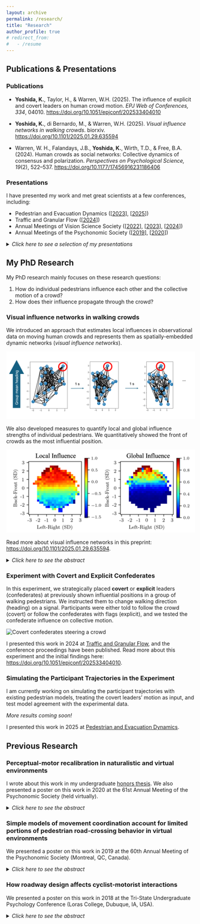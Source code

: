 ```yaml
---
layout: archive
permalink: /research/
title: "Research"
author_profile: true
# redirect_from:
#   - /resume
---
```


## Publications & Presentations

### Publications
* **Yoshida, K.**, Taylor, H., & Warren, W.H. (2025). The influence of explicit and covert leaders on human crowd motion. *EPJ Web of Conferences, 334*, 04010. <a href="https://doi.org/10.1051/epjconf/202533404010" target="_blank">https://doi.org/10.1051/epjconf/202533404010</a>  
 
* **Yoshida, K.**, di Bernardo, M., & Warren, W.H. (2025). *Visual influence networks in walking crowds*. biorxiv. <a href="https://doi.org/10.1101/2025.01.29.635594" target="_blank">https://doi.org/10.1101/2025.01.29.635594</a>  

* Warren, W. H., Falandays, J.B., **Yoshida, K.**, Wirth, T.D., & Free, B.A. (2024). Human crowds as social networks: Collective dynamics of consensus and polarization. *Perspectives on Psychological Science, 19*(2), 522–537. <a href="https://doi.org/10.1177/17456916231186406" target="_blank">https://doi.org/10.1177/17456916231186406</a>

### Presentations
I have presented my work and met great scientists at a few conferences, including:
* Pedestrian and Evacuation Dynamics ([<a href="https://corbetta.phys.tue.nl/publ/ped2023-program.pdf" target="_blank">2023</a>], [<a href="https://www.ped25.cz" target="_blank">2025</a>])
* Traffic and Granular Flow ([<a href="https://tgf2024.sciencesconf.org" target="_blank">2024</a>])
* Annual Meetings of Vision Science Society ([<a href="https://doi.org/10.1167/jov.22.14.3628" target="_blank">2022</a>], [<a href="https://doi.org/10.1167/jov.23.9.5175" target="_blank">2023</a>], [<a href="https://doi.org/10.1167/jov.24.10.1325" target="_blank">2024</a>])
* Annual Meetings of the Psychonomic Society ([<a href="https://www.psychonomic.org/page/2019annualmeeting" target="_blank">2019</a>], [<a href="https://www.psychonomic.org/page/2020annualmeeting" target="_blank">2020</a>])

<details>
  <summary><em>Click here to see a selection of my presentations</em></summary>
  <ul>
    <li><strong>Yoshida, K.</strong>, Feldmann, S., &amp; Warren, W.H. (2025, September 11). <em>Simulating and Quantifying the Influence of Covert and Explicit Leaders on Human Crowd Motion</em> [Conference session]. Pedestrian and Evacuation Dynamics 2025, Prague, Czech.</li>
    <li><strong>Yoshida, K.</strong>, Taylor, H., &amp; Warren, W.H. (2024, December 4). <em>The Influence of Explicit and Covert Leaders on Human Crowd Motion</em> [Conference session]. Traffic and Granular Flow 2024, Lyon, France.</li>
    <li><strong>Yoshida, K.</strong>, Taylor, H., &amp; Warren, W. H. (2024). Can covert and explicit “leaders” steer and split real human crowds? <em>Journal of Vision, 24</em>(10), 1325–1325. <a href="https://doi.org/10.1167/jov.24.10.1325" target="_blank">https://doi.org/10.1167/jov.24.10.1325</a> (Poster presented for the Annual Meeting of the Vision Science Society, 2024, in St. Pete Beach, FL, USA).</li>
    <li><strong>Yoshida, K.</strong>, &amp; Warren, W. H. (2023, June 28). <em>Structural analysis and topological manipulation of visual influence networks in walking crowds</em> [Conference session]. Pedestrian and Evacuation Dynamics 2023, Eindhoven, Netherlands.</li>
    <li><strong>Yoshida, K.</strong>, &amp; Chihak, B. (2020, November 21). <em>The transfer of perceptual-motor recalibration between virtual and naturalistic environments</em> [Poster presentation]. 61st Annual Meeting of the Psychonomic Society, held virtually.</li>
    <li>Chihak, B., <strong>Yoshida, K.</strong>, &amp; Bordwell, J. (2019, November 15). <em>Simple models of movement coordination account for limited portions of pedestrian road-crossing behavior in virtual environments</em> [Poster presentation]. 60th Annual Meeting of the Psychonomic Society, Montreal, QC, Canada.</li>
    <li><strong>Yoshida, K.</strong>, Shrestha, A., &amp; Chihak, B. (2018, November 10). <em>How roadway design affects cyclist-motorist interactions</em> [Poster presentation]. 2018 <a href="https://www.coe.edu/academics/majors-areas-study/psychology/tri-state-undergraduate-research-psychology-conference" target="_blank">Tri-State Undergraduate Psychology Conference</a>, Loras College, Dubuque, IA, USA.</li>
  </ul>
</details>

## My PhD Research

My PhD research mainly focuses on these research questions:
1. How do individual pedestrians influence each other and the collective motion of a crowd?
2. How does their influence propagate through the crowd?


### Visual influence networks in walking crowds

We introduced an approach that estimates local influences in observational data on moving human crowds and represents them as spatially-embedded dynamic networks (*visual influence networks*).

![Dynamics of visual influence networks](/images/networks.png)

We also developed measures to quantify local and global influence strengths of individual pedestrians. We quantitatively showed the front of crowds as the most influential position.

![Heat Map of Local and Global Influence Strengths in Space](/images/influence_heatmap.png)


Read more about visual influence networks in this preprint: <a href="https://doi.org/10.1101/2025.01.29.635594" target="_blank">https://doi.org/10.1101/2025.01.29.635594</a>.

<details>
  <summary><em>Click here to see the abstract</em></summary>
  <div style="margin-left: 1em;">
    Collective motion in human crowds has been understood as a self-organizing phenomenon that is generated from local visual interactions between neighboring pedestrians. To analyze these interactions, we introduce an approach that estimates local influences in observational data on moving human crowds and represents them as spatially-embedded dynamic networks (visual influence networks). We analyzed data from a human “swarm” experiment (N = 10, 16, 20) in which participants were instructed to walk about the tracking area while staying together as a group. We reconstructed the network every 0.5 seconds using Time-Dependent Delayed Correlation (TDDC). Using novel network measures of local and global leadership (direct influence and branching influence), we find that both measures strongly depend on an individual’s spatial position within the group, yielding similar but distinctive leadership gradients from the front to the back. There was also a strong linear relationship between individual influence and front-back position in the crowd. The results reveal that influence is concentrated in specific positions in a crowd, a fact that could be exploited by individuals seeking to lead collective crowd motion.
  </div>
</details>


### Experiment with Covert and Explicit Confederates

In this experiment, we strategically placed **covert** or **explicit** leaders (confederates) at previously shown influential positions in a group of walking pedestrians. We instructed them to change walking direction (heading) on a signal. Participants were either told to follow the crowd (covert) or follow the confederates with flags (explicit), and we tested the confederate influence on collective motion.

![Covert confederates steering a crowd](/images/confederate_steer.png)

I presented this work in 2024 at <a href="https://tgf2024.sciencesconf.org" target="_blank">Traffic and Granular Flow</a>, and the conference proceedings have been published. Read more about this experiment and the initial findings here: <a href="https://doi.org/10.1051/epjconf/202533404010" target="_blank">https://doi.org/10.1051/epjconf/202533404010</a>.

### Simulating the Participant Trajectories in the Experiment

I am currently working on simulating the participant trajectories with existing pedestrian models, treating
the covert leaders’ motion as input, and test model agreement with the experimental data.

*More results coming soon!*

I presented this work in 2025 at <a href="https://www.ped25.cz" target="_blank">Pedestrian and Evacuation Dynamics</a>.

## Previous Research

### Perceptual-motor recalibration in naturalistic and virtual environments
<!-- **TODO: summary** -->

I wrote about this work in my undergraduate <a href="https://coecollege.on.worldcat.org/oclc/1258120465" target="_blank">honors thesis</a>.
We also presented a poster on this work in 2020 at the 61st Annual Meeting of the Psychonomic Society (held virtually).
<!-- See the published abstract [here](https://cdn.ymaws.com/www.psychonomic.org/resource/resmgr/annual_meeting/2020_meeting/2020_abstract_book/ps20_abstracts_11_19_2020.pdf#page=247) (poster 3015). -->

<details>
  <summary><em>Click here to see the abstract</em></summary>
  <div style="margin-left: 1em;">
  The way people learn to interact with the physical world can be conceptualized as a perception-action loop. For new situations, existing schemes are used to make predictions, take actions, and adjust actions based on the feedback. Through this system, people can adapt their motions, such as walking and turning, as environmental conditions change. This locomotive recalibration has been investigated in several experiments in the naturalistic environment. However, there has been less research examining recalibration effects in immersive virtual environments which allow for studies with lower costs and smaller facilities. Further experiments in virtual environments are necessary in order to gain a better understanding of the processes underlying recalibration effects. The present research investigated (1) how perceptions and actions work together and (2) how people respond differently to virtual and naturalistic environments. Specifically, it examined whether a recalibration effect created in a virtual environment had the same characteristics as rotational locomotion in the naturalistic environment. It followed the designs of previous experiments in naturalistic environments and consisted of a pre-test, recalibration phase, and a post-test. The results indicated that there is the same recalibration effect in naturalistic and virtual environments, and rotational recalibration effects transfer between naturalistic and virtual contexts.
  </div>
</details>


### Simple models of movement coordination account for limited portions of pedestrian road-crossing behavior in virtual environments
<!-- **TODO: summary** -->

We presented a poster on this work in 2019 at the 60th Annual Meeting of the Psychonomic Society (Montreal, QC, Canada).
<!-- See the published abstract [here](https://cdn.ymaws.com/www.psychonomic.org/resource/resmgr/annual_meeting/2019_meeting/ps2019annualmeeting-FINAL.pdf#page=206) (poster 2194). -->

<details>
  <summary><em>Click here to see the abstract</em></summary>
  <div style="margin-left: 1em;">
  The ability to coordinate self-movement with the movements of other objects is an important survival skill. Movement coordination tasks such as navigating across a busy intersection have high consequences for failure. Critical to reducing the injury rates of roadway users is understanding what perceptual information and movement control strategies individuals use to cross heavily trafficked streets. A number of models of movement control have proposed simple perceptual mechanisms to explain how humans coordinate self- and object-movement. However previous research in virtual environments has shown that no movement strategy based on a single perceptual variable adequately describes how drivers, bicyclists, and pedestrians cross through gaps in traffic. Instead, findings suggest that people crossing busy intersections are employing complex road-crossing strategies that are likely the product of a number of perceptual processes. In the current study, participants were asked to walk through target gaps in a single lane of bicycle traffic presented in a virtual environment. Preliminary results suggest that pedestrian road-crossing behavior may consist of a predictable combination of simple movement control strategies.
  </div>
</details>


### How roadway design affects cyclist-motorist interactions
<!-- **TODO: summary** -->

We presented a poster on this work in 2018 at the Tri-State Undergraduate Psychology Conference (Loras College, Dubuque, IA, USA).

<details>
  <summary><em>Click here to see the abstract</em></summary>
  <div style="margin-left: 1em;">
  As the global population continues to concentrate into urban environments, the number of conflicts and collisions between different types of roadway users are increasing. In order to share the limited roadway space as efficiently and safely as possible, it is imperative that researchers investigate how pedestrians, bicyclists, and motorists interact with each other. Behavioral work in other labs investigating the overtaking of bicyclists by motorists has begun to explore how cyclists and motorists share the road. In this study, we built and programmed a multi-sensored, GPS-aware distance measurement system based on the Arduino microprocessor. The position-recording capability allows us to identify the specific mechanisms through which roadway features such as bike lanes and sharrows affect the cyclist-motorist interaction. Over a period of five weeks the experimenters rode the instrumented bicycle on city streets and recorded the lateral safety margin motorists afforded the bicyclists while overtaking. As the last phase of the project, all the data collected are currently being processed and analyzed. The development of this novel data collection methodology will strengthen the overall research field by providing a real-world validation of work conducted in laboratory contexts. The end goal of enhanced understanding of how cyclists and motorists interact on the roadway is likely to yield tangible real-world safety benefits for all roadway users.
  </div>
</details>

